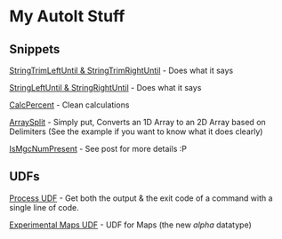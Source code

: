# My AutoIt Stuff

## Snippets
[StringTrimLeftUntil & StringTrimRightUntil](https://www.autoitscript.com/forum/topic/139260-autoit-snippets/?page=10#comment-1250764) - Does what it says

[StringLeftUntil & StringRightUntil](https://www.autoitscript.com/forum/topic/139260-autoit-snippets/?page=12#comment-1257918) - Does what it says

[CalcPercent](https://www.autoitscript.com/forum/topic/139260-autoit-snippets/?page=11#comment-1254091) - Clean calculations

[ArraySplit](https://www.autoitscript.com/forum/topic/139260-autoit-snippets/?page=11#comment-1256397) - Simply put, Converts an 1D Array to an 2D Array based on Delimiters (See the example if you want to know what it does clearly)

[IsMgcNumPresent](https://www.autoitscript.com/forum/topic/139260-autoit-snippets/?page=13#comment-1285984) - See post for more details :P

## UDFs

[Process UDF](https://www.autoitscript.com/forum/topic/174697-process-udf-get-both-the-output-the-exit-code/#comment-1264810) - Get both the output & the exit code of a command with a single line of code.

[Experimental Maps UDF](https://github.com/TheDcoder/Experimental-Maps-UDF) - UDF for Maps (the new *alpha* datatype)